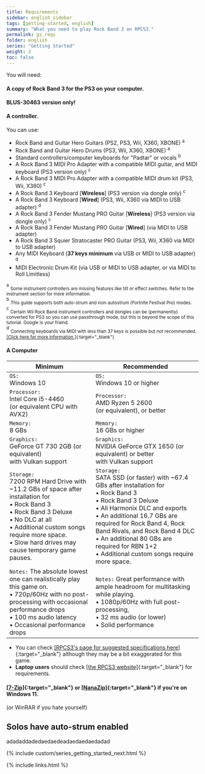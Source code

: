```yaml
---
title: Requirements
sidebar: english_sidebar
tags: [getting-started, english]
summary: "What you need to play Rock Band 3 on RPCS3."
permalink: gs_reqs
folder: english
series: "Getting Started"
weight: 2
toc: false
---
```


You will need:
#### A copy of Rock Band 3 for the PS3 on your computer.
**BLUS-30463 version only!** 

#### A controller.
You can use:

* Rock Band and Guitar Hero Guitars (PS2, PS3, Wii, X360, XBONE) <sup>a
* Rock Band and Guitar Hero Drums (PS3, Wii, X360, XBONE) <sup>a
* Standard controllers/computer keyboards for "Padtar" or vocals <sup>b
* A Rock Band 3 MIDI Pro Adapter with a compatible MIDI guitar, and MIDI keyboard (PS3 version only) <sup>c
* A Rock Band 3 MIDI Pro Adapter with a compatible MIDI drum kit (PS3, Wii, X360) <sup>c
* A Rock Band 3 Keyboard \[**Wireless**\] (PS3 version via dongle only) <sup>c
* A Rock Band 3 Keyboard \[**Wired**\] (PS3, Wii, X360 via MIDI to USB adapter) <sup>d
* A Rock Band 3 Fender Mustang PRO Guitar \[**Wireless**\] (PS3 version via dongle only) <sup>c
* A Rock Band 3 Fender Mustang PRO Guitar \[**Wired**\] (via MIDI to USB adapter)
* A Rock Band 3 Squier Stratocaster PRO Guitar (PS3, Wii, X360 via MIDI to USB adapter)
* Any MIDI Keyboard (**37 keys minimum** via USB or MIDI to USB adapter) <sup>d 
* MIDI Electronic Drum Kit (via USB or MIDI to USB adapter, or via MIDI to Roll Limitless)

<sup>a</sup> <sub>Some instrument controllers are missing features like tilt or effect switches. Refer to the instrument section for more information.</sub>  
<sup>b</sup> <sub>This guide supports both auto-strum and non-autostrum (Fortnite Festival Pro) modes.</sub>  
<sup>c</sup> <sub>Certain Wii Rock Band instrument controllers and dongles can be (permanently) converted for PS3 so you can use passthrough mode, but this is beyond the scope of this tutorial. Google is your friend.</sub>  
<sup>d</sup> <sub>Connecting keyboards via MIDI with less than 37 keys is possible but not recommended. [[Click here for more information.]](https://carlmylo.github.io/docu-rpcs3/ctrls_keys_midi){:target="_blank"}</sub>  

#### A Computer

| **Minimum** | **Recommended** |
|--|--|
| `OS:` <br>Windows 10 | `OS:` <br>Windows 10 or higher |
| `Processor:` <br>Intel Core i5-4460 <br>(or equivalent CPU with AVX2) | `Processor:` <br>AMD Ryzen 5 2600 <br>(or equivalent), or better |
| `Memory:` <br>8 GBs | `Memory:` <br>16 GBs or higher |
| `Graphics:` <br>GeForce GT 730 2GB (or equivalent) <br>with Vulkan support | `Graphics:` <br>NVIDIA GeForce GTX 1650 (or equivalent) or better <br>with Vulkan support |
| `Storage:` <br>7200 RPM Hard Drive with ~11.2 GBs of space after installation for <br>• Rock Band 3 <br>• Rock Band 3 Deluxe <br>• No DLC at all <br>• Additional custom songs require more space. <br>• Slow hard drives may cause temporary game pauses. | `Storage:` <br>SATA SSD (or faster) with ~67.4 GBs after installation for <br>• Rock Band 3 <br>• Rock Band 3 Deluxe <br>• All Harmonix DLC and exports <br>• An additional 16.7 GBs are required for Rock Band 4, Rock Band Rivals, and Rock Band 4 DLC <br>• An additional 80 GBs are required for RBN 1+2 <br>• Additional custom songs require more space. |
| `Notes:` The absolute lowest one can realistically play this game on. <br>• 720p/60Hz with no post-processing with occasional performance drops <br>• 100 ms audio latency <br>• Occasional performance drops | `Notes:` Great performance with ample headroom for multitasking while playing. <br>• 1080p/60Hz with full post-processing, <br>• 32 ms audio (or lower) <br>• Solid performance |

* You can check [[RPCS3's page for suggested specifications here]](https://rpcs3.net/quickstart){:target="_blank"} although they may be a bit exaggerated for this game.
* **Laptop users** should check [[the RPCS3 website]](https://rpcs3.net/quickstart){:target="_blank"} for requirements.
#### [[7-Zip]](https://www.7-zip.org/download.html){:target="_blank"} or [[NanaZip]](https://apps.microsoft.com/detail/9n8g7tscl18r){:target="_blank"} if you're on Windows 11.
(or WinRAR if you hate yourself)

## Solos have auto-strum enabled

adadaddadedaedaedeadaedaedaedadad



{% include custom/series_getting_started_next.html %}

{% include links.html %}